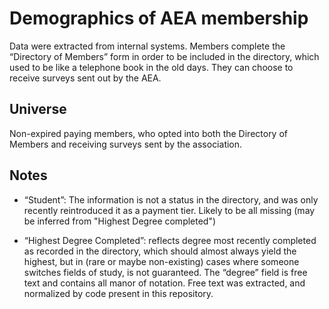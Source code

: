 # Demographics of AEA membership

Data were extracted from internal systems. Members complete the “Directory of Members” form in order to be included in the directory, which used to be like a telephone book in the old days. They can choose to receive surveys sent out by the AEA.

## Universe

Non-expired paying members, who opted into both the Directory of Members and receiving surveys sent by the association.


## Notes

- “Student”: The information is not a status in the directory, and was only recently reintroduced it as a payment tier. Likely to be all missing (may be inferred from "Highest Degree completed")

- “Highest Degree Completed”:  reflects degree most recently completed as recorded in the directory, which should almost always yield the highest, but in (rare or maybe non-existing) cases where someone switches fields of study, is not guaranteed.  The “degree” field is free text and contains all manor of notation. Free text was extracted, and normalized by code present in this repository.
